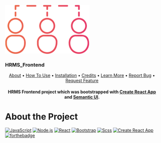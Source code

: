 
  <a href="https://github.com/MrPand-21/HRMS_Frontend">
    <img src="https://github.com/MrPand-21/MrPand-21/blob/main/HRMS.png" height="160" alt="HRMS">
  </a>
  <h3>HRMS_Frontend</h3>

  <p align="center">
    <a href="#about-the-project">About</a> •
    <a href="#usage">How To Use</a> •
    <a href="#installation">Installation</a> •
    <a href="#credits">Credits</a> •
    <a href="#learn-more">Learn More</a> •
    <a href="https://github.com/MrPand-21/HRMS_Frontend/issues">Report Bug</a> •
    <a href="https://github.com/MrPand-21/HRMS_Frontend/issues">Request Feature</a>
  </p>
  <h4 align="center">HRMS Frontend project which was bootstrapped with <a href="https://github.com/facebook/create-react-app">Create React App</a> and <a href="https://semantic-ui.com/">Semantic UI</a>.
  </h4>
</div>

# About the Project

[![JavaScript](https://img.shields.io/badge/JavaScript-F7DF1E?style=for-the-badge&logo=javascript&logoColor=black)]()
[![Node.js](https://img.shields.io/badge/Node.js-43853D?style=for-the-badge&logo=node-dot-js&logoColor=white)](https://nodejs.org/)
[![React](https://img.shields.io/badge/React-20232A?style=for-the-badge&logo=react&logoColor=61DAFB)](https://tr.reactjs.org/)
[![Bootstrap](https://img.shields.io/badge/Bootstrap-563D7C?style=for-the-badge&logo=bootstrap&logoColor=white)](https://getbootstrap.com/)
[![Scss](https://img.shields.io/badge/Scss-CC6699?style=for-the-badge&logo=sass&logoColor=white)](https://sass-lang.com/)
[![Create React App](https://img.shields.io/badge/Create-ReactApp-AA6699?style=for-the-badge&logo=create-react-app&logoColor=white)](https://github.com/facebook/create-react-app)
[![forthebadge](http://forthebadge.com/images/badges/built-with-love.svg)](http://forthebadge.com)



